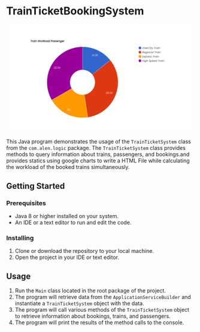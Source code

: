 # TrainTicketBookingSystem

![Piechart](pieChart.png)

This Java program demonstrates the usage of the `TrainTicketSystem` class from the `com.alen.logic` package. The `TrainTicketSystem` class provides methods to query information about trains, passengers, and bookings.and provides statics using google charts to write a HTML File while calculating the workload of the booked trains simultaneously.

## Getting Started

### Prerequisites

- Java 8 or higher installed on your system.
- An IDE or a text editor to run and edit the code.

### Installing

1. Clone or download the repository to your local machine.
2. Open the project in your IDE or text editor.

## Usage

1. Run the `Main` class located in the root package of the project.
2. The program will retrieve data from the `ApplicationServiceBuilder` and instantiate a `TrainTicketSystem` object with the data.
3. The program will call various methods of the `TrainTicketSystem` object to retrieve information about bookings, trains, and passengers.
4. The program will print the results of the method calls to the console.

